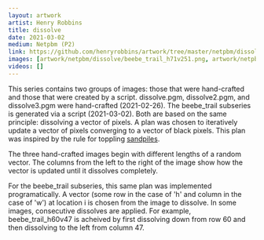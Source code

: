 ```yaml
---
layout: artwork
artist: Henry Robbins
title: dissolve
date: 2021-03-02
medium: Netpbm (P2)
link: https://github.com/henryrobbins/artwork/tree/master/netpbm/dissolve
images: [artwork/netpbm/dissolve/beebe_trail_h71v251.png, artwork/netpbm/dissolve/beebe_trail_v80.png, artwork/netpbm/dissolve/beebe_trail_h140.png, artwork/netpbm/dissolve/dissolve3.png, artwork/netpbm/dissolve/dissolve2.png, artwork/netpbm/dissolve/dissolve.png, artwork/netpbm/dissolve/beebe_trail_h60v47.png, artwork/netpbm/dissolve/beebe_trail_h100.png, artwork/netpbm/dissolve/beebe_trail_h70.png]
videos: []
---
```

This series contains two groups of images: those that were hand-crafted and
those that were created by a script. dissolve.pgm, dissolve2.pgm, and
dissolve3.pgm were hand-crafted (2021-02-26). The beebe_trail subseries is
generated via a script (2021-03-02). Both are based on the same principle:
dissolving a vector of pixels. A plan was chosen to iteratively update a vector
of pixels converging to a vector of black pixels. This plan was inspired by the
rule for toppling [sandpiles](https://www.youtube.com/watch?v=1MtEUErz7Gg).

The three hand-crafted images begin with different lengths of a random vector.
The columns from the left to the right of the image show how the vector is
updated until it dissolves completely.

For the beebe_trail subseries, this same plan was implemented programatically.
A vector (some row in the case of 'h' and column in the case of 'w') at
location i is chosen from the image to dissolve. In some images, consecutive
dissolves are applied. For example, beebe_trail_h60v47 is acheived by first
dissolving down from row 60 and then dissolving to the left from column 47.